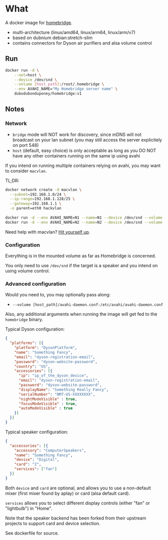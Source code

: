 # What

A docker image for [homebridge](https://github.com/nfarina/homebridge).

 * multi-architecture (linux/amd64, linux/arm64, linux/arm/v7)
 * based on dubnium debian:stretch-slim
 * contains connectors for Dyson air purifiers and alsa volume control

## Run

```bash
docker run -d \
    --net=host \
    --device /dev/snd \
    --volume [host_path]:/root/.homebridge \
    --env AVAHI_NAME="My Homebridge server name" \
    dubodubonduponey/homebridge:v1
```

## Notes

### Network

 * `bridge` mode will NOT work for discovery, since mDNS will not broadcast on your lan subnet (you may still access the server explicitely on port 548)
 * `host` (default, easy choice) is only acceptable as long as you DO NOT have any other containers running on the same ip using avahi

If you intend on running multiple containers relying on avahi, you may want to consider `macvlan`.

TL;DR:

```bash
docker network create -d macvlan \
  --subnet=192.168.1.0/24 \
  --ip-range=192.168.1.128/25 \
  --gateway=192.168.1.1 \
  -o parent=eth0 hackvlan
  
docker run -d --env AVAHI_NAME=N1 --name=N1 --device /dev/snd --volume [host_path]:/root/.homebridge --network=hackvlan dubodubonduponey/homebridge:v1
docker run -d --env AVAHI_NAME=N2 --name=N2 --device /dev/snd --volume [host_path_2]:/root/.homebridge --network=hackvlan dubodubonduponey/homebridge:v1
```

Need help with macvlan?
[Hit yourself up](https://docs.docker.com/network/macvlan/).

### Configuration

Everything is in the mounted volume as far as Homebridge is concerned.

You only need to use `/dev/snd` if the target is a speaker and you intend on using volume control.

### Advanced configuration

Would you need to, you may optionally pass along:
 
 * `--volume [host_path]/avahi-daemon.conf:/etc/avahi/avahi-daemon.conf`

Also, any additional arguments when running the image will get fed to the `homebridge` binary.

Typical Dyson configuration:
```json
{
  "platforms": [{
    "platform": "DysonPlatform",
    "name": "Something Fancy",
    "email": "dyson-registration-email",
    "password": "dyson-website-password",
    "country": "US",
    "accessories": [{
      "ip": "ip_of_the_dyson_device",
      "email": "dyson-registration-email",
      "password": "dyson-website-password",
      "displayName": "Something Really Fancy",
      "serialNumber": "NM7-US-XXXXXXXX",
      "nightModeVisible" : true,
      "focusModeVisible" : true,
      "autoModeVisible" : true
    }]
  }]
}
```

Typical speaker configuration:
````json
{
  "accessories": [{
    "accessory": "ComputerSpeakers",
    "name": "Something Fancy",
    "device": "Digital",
    "card": "2",
    "services": ["fan"]
  }]
}
````

Both `device` and `card` are optional, and allows you to use a non-default mixer (first mixer found by aplay) or card (alsa default card).

`services` allows you to select different display controls (either "fan" or "lightbulb") in "Home".

Note that the speaker backend has been forked from their upstream projects to support card and device selection.

See dockerfile for source.
